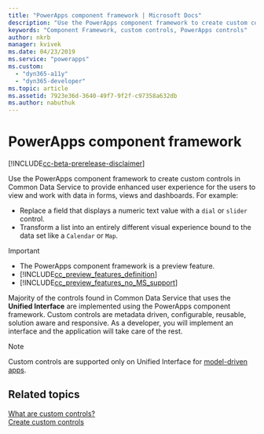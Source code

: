 ```yaml
---
title: "PowerApps component framework | Microsoft Docs"
description: "Use the PowerApps component framework to create custom controls to provide enhanced experience for people to view and work with data in forms, views, and dashboards."
keywords: "Component Framework, custom controls, PowerApps controls"
author: nkrb 
manager: kvivek
ms.date: 04/23/2019
ms.service: "powerapps"
ms.custom:
  - "dyn365-a11y"
  - "dyn365-developer"
ms.topic: article
ms.assetid: 7923e36d-3640-49f7-9f2f-c97358a632db
ms.author: nabuthuk
---
```


# PowerApps component framework

[!INCLUDE[cc-beta-prerelease-disclaimer](../../includes/cc-beta-prerelease-disclaimer.md)]

Use the PowerApps component framework to create custom controls in Common Data Service to provide enhanced user experience for the users to view and work with data in forms, views and dashboards. For example:

- Replace a field that displays a numeric text value with a `dial` or `slider` control.
- Transform a list into an entirely different visual experience bound to the data set like a `Calendar` or `Map`.

> [!IMPORTANT]
> - The PowerApps component framework is a preview feature.
> - [!INCLUDE[cc_preview_features_definition](../../includes/cc-preview-features-definition.md)] 
> - [!INCLUDE[cc_preview_features_no_MS_support](../../includes/cc-preview-features-no-ms-support.md)]

Majority of the controls found in Common Data Service that uses the **Unified Interface** are implemented using the PowerApps component framework. Custom controls are metadata driven, configurable, reusable, solution aware and responsive. As a developer, you will implement an interface and the application will take care of the rest.

> [!NOTE]
> Custom controls are supported only on Unified Interface for [model-driven apps](/powerapps/maker/model-driven-apps/model-driven-app-overview).

## Related topics

[What are custom controls?](custom-controls-overview.md)<br/>
[Create custom controls](create-custom-controls-using-pcf.md)
